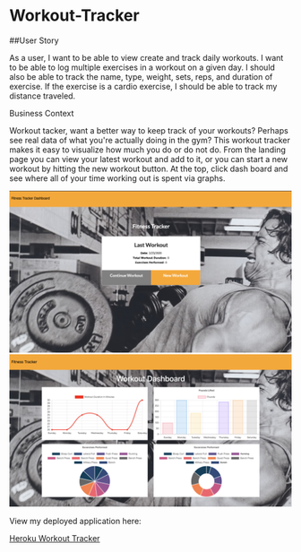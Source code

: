 # Workout-Tracker

##User Story

As a user, I want to be able to view create and track daily workouts. I want to be able to log multiple exercises in a workout on a given day. I should also be able to track the name, type, weight, sets, reps, and duration of exercise. If the exercise is a cardio exercise, I should be able to track my distance traveled.

Business Context

Workout tacker, want a better way to keep track of your workouts? Perhaps see real data of what you're actually doing in the gym? This workout tracker makes it easy to visualize how much you do or do not do. From the landing page you can view your latest workout and add to it, or you can start a new workout by hitting the new workout button. At the top, click dash board and see where all of your time working out is spent via graphs.


<img src="./assets/img/tracker.jpg" alt="Screenshot"/>

<img src="./assets/img/workoutdash.jpg" alt="Screenshot"/>




View my deployed application here:

<a href="https://secure-retreat-62883.herokuapp.com/?id=5e52989c5665690017b4c913">Heroku Workout Tracker</a>